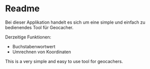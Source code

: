 # Readme
Bei dieser Applikation handelt es sich um eine simple und einfach zu bedienendes Tool für Geocacher. 

Derzeitige Funktionen: 
- Buchstabenwortwert
- Umrechnen von Koordinaten


This is a very simple and easy to use tool for geocachers. 
